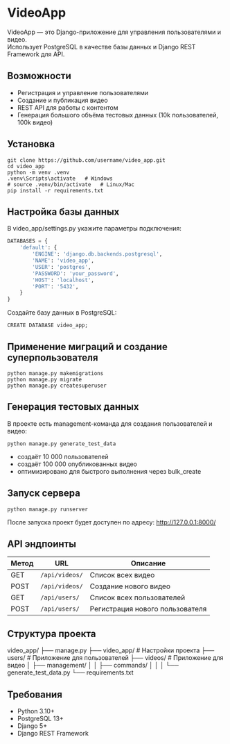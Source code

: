 # VideoApp

VideoApp — это Django-приложение для управления пользователями и видео.  
Использует PostgreSQL в качестве базы данных и Django REST Framework для API.

## Возможности

- Регистрация и управление пользователями  
- Создание и публикация видео  
- REST API для работы с контентом  
- Генерация большого объёма тестовых данных (10k пользователей, 100k видео)

## Установка
```
git clone https://github.com/username/video_app.git
cd video_app
python -m venv .venv
.venv\Scripts\activate   # Windows
# source .venv/bin/activate   # Linux/Mac
pip install -r requirements.txt
```

## Настройка базы данных

В video_app/settings.py укажите параметры подключения:
```python
DATABASES = {
    'default': {
        'ENGINE': 'django.db.backends.postgresql',
        'NAME': 'video_app',
        'USER': 'postgres',
        'PASSWORD': 'your_password',
        'HOST': 'localhost',
        'PORT': '5432',
    }
}
```

Создайте базу данных в PostgreSQL:
```
CREATE DATABASE video_app;
```

## Применение миграций и создание суперпользователя
```
python manage.py makemigrations
python manage.py migrate
python manage.py createsuperuser
```

## Генерация тестовых данных

В проекте есть management-команда для создания пользователей и видео:
```
python manage.py generate_test_data
```
- создаёт 10 000 пользователей
- создаёт 100 000 опубликованных видео
- оптимизировано для быстрого выполнения через bulk_create

## Запуск сервера

```
python manage.py runserver
```
После запуска проект будет доступен по адресу:
http://127.0.0.1:8000/

##  API эндпоинты

| Метод | URL            | Описание                        |
| ----- | -------------- | ------------------------------- |
| GET   | `/api/videos/` | Список всех видео               |
| POST  | `/api/videos/` | Создание нового видео           |
| GET   | `/api/users/`  | Список всех пользователей       |
| POST  | `/api/users/`  | Регистрация нового пользователя |

##  Структура проекта

video_app/
├── manage.py
├── video_app/            # Настройки проекта
├── users/                # Приложение для пользователей
├── videos/               # Приложение для видео
│   ├── management/
│   │   ├── commands/
│   │   │   └── generate_test_data.py
└── requirements.txt

## Требования
- Python 3.10+
- PostgreSQL 13+
- Django 5+
- Django REST Framework
